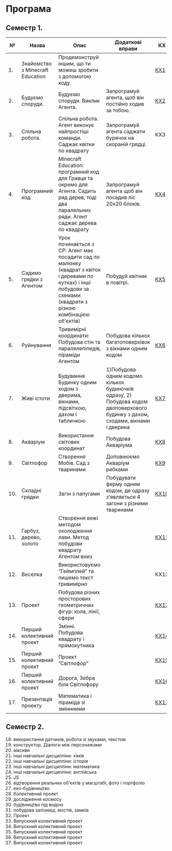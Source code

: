 # Програма
## Семестр 1.

|№|Назва|Опис|Додаткові вправи|КХ|
|---|---|---|---|--|
|1. |Знайомство з Minecraft Education |Продемонструй іншим, що ти можеш зробити з допомогою коду.||<a href = 'https://create.kahoot.it/share/1-minecraft/ea736e61-2a4c-4605-a115-14220833c706'>КХ1</a>|
|2. |Будуємо споруди.| Будуємо споруди. Виклик Агента.|Запрограмуй агента, щоб він постійно  ходив за тобою.|<a href = 'https://create.kahoot.it/share/minecraft-2/2319195d-9fee-4d6d-9516-7c368a8b89f8'>КХ2</a>||
|3. |Спільна робота. | Спільна робота. Агент виконує найпростіші команди. Саджає квітки по квадрату |Запрограмуй агента саджати бурячок на скораній грядці.|КХ3|
|4. |Програмний код |Minecraft Education: програмний код для Гравця та окремо для Агента. Садить ряд дерев, тоді два паралельних ряди. Агент саджає дерева по квадрату |Запрограмуй агента щоб він посадив ліс 20х20 блоків.|<a href = 'https://create.kahoot.it/share/minecraft-4/ece3aef7-a443-485b-85ab-783d1ca76e20'>КХ4</a>|
|5. |Садимо грядки з Агентом | Урок починається з СР: Агент має посадити сад по малюнку (квадрат з квіток і деревами по кутках) і інші побудови за схемами (квадрати з різною комбінацією об'єктів)|Побудуй квітник в повітрі.|<a href = 'https://create.kahoot.it/share/minecraft-5/992867c2-9d62-4584-a4a7-a1ca0c531efc'>КХ5</a>|
|6. |Руйнування|Тривимірні координати: Побудова стін та  паралелепіпедів, піраміди Агентом|Побудова кількох багатоповерхівок з вікнами одним кодом|<a href = 'https://create.kahoot.it/share/minecraft-ee-6/4f3818f8-d446-49a0-822e-e68e2b18a51d'>КХ6</a>|
|7. |Живі істоти|Будування Будинку одним кодом з дверима, вікнами, підсвіткою,  дахом і табличкою|1)Побудова одним кодомо кількох будиночків одразу, 2) Побудова кодом двоповерхового будинку з дахом, сходами, вікнами і дверина|<a href = 'https://create.kahoot.it/share/minecraft-ee-6/4f3818f8-d446-49a0-822e-e68e2b18a51d'>КХ7</a>|
|8. |Акваріум|Використання світових координат|Побудова Акваріума|<a href = 'https://create.kahoot.it/share/minecraft-8/bd212547-7d32-4bd7-b2f9-f234f4d49b99'>КХ8</a>|
|9. |Світлофор|Створення Мобів. Сад з тваринами|Доповнюємо Акваріум рибками|<a href = 'https://create.kahoot.it/share/minecraft-9/39201af2-d82c-41f4-8588-6e674ff113ff'>КХ9</a>|
|10.| Складні грядки|Загін з папугами|Побудувати ферму одним кодом, де одразу з'являється 4 загони з різними тваринами|<a href = 'https://create.kahoot.it/share/minecraft-11/ab1fa7d1-f1e8-4c5e-8f93-d10d3e2e13fe'>КХ10</a>|
|11.| Гарбуз, дерево, золото|Створення вежі методом охолодження лави. Метод побудови квадрату Агентом вниз||<a href = 'https://create.kahoot.it/share/minecraft-11/ab1fa7d1-f1e8-4c5e-8f93-d10d3e2e13fe'>КХ11</a>|
|12.| Веселка|Використовуємо “Геймплей” та пишемо текст тривимірно||КХ12|
|13.| Проект|Побудова різних просторових геометричних фігур: кола, лінії, сфери||<a href = 'https://create.kahoot.it/share/minecraft-13/3352d252-28c2-4011-8292-bfad8e7dd5bc'>КХ13</a>|
|14.| Перший колективний проект|Змінні. Побудова квадрату і прямокутника||<a href = 'https://create.kahoot.it/share/minecraft-ee-14/bca2eeef-087f-4f52-9cb2-d4f90c8df09d'>КХ14</a>|
|15.| Перший колективний проект|Проект ”Світлофор”||<a href = 'https://create.kahoot.it/share/minecraft-ee-15/f590ae7f-a66b-482d-9def-6ebaad8bf2ca'>КХ15</a>|
|16.| Перший колективний проект|Дорога, Зебра біля Світлофору||<a href = 'https://create.kahoot.it/share/minecraft-ee-16/5e9a5b57-d896-46e1-ae2a-87c3fe319fd8'>КХ16</a>|
|17.| Презентація проекту|Математика і піраміда зі зміннними||<a href = 'https://create.kahoot.it/share/minecraft-ee-16/5e9a5b57-d896-46e1-ae2a-87c3fe319fd8'>КХ17</a>|
## Семестр 2.
18. використання датчиків, робота зі звуками, текстом
19. конструктор. Діалоги між персонажами
20. масиви
21. інші навчальні дисципліни: хімія
22. інші навчальні дисципліни: історія
23. інші навчальні дисципліни: математика
24. інші навчальні дисципліни: англійська
25. JS
26. відтворення реальних об'єктів у масштабі, фото і портфоліо
27. еко-будівництво
28. Колективний проект
29. дослідження космосу
30. будівництво під водою
31. побудова залізниці, мостів, замків 
32. Проект
33. Випускний колективний проект
34. Випускний колективний проект
35. Випускний колективний проект
36. Випускний колективний проект
37. Випускний колективний проект

